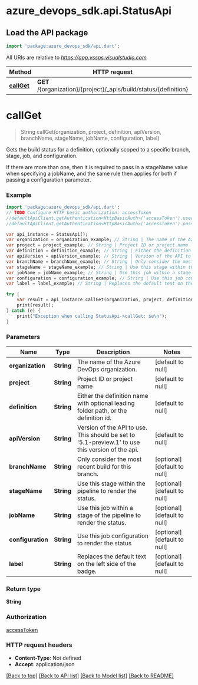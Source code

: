 # azure_devops_sdk.api.StatusApi

## Load the API package
```dart
import 'package:azure_devops_sdk/api.dart';
```

All URIs are relative to *https://app.vssps.visualstudio.com*

Method | HTTP request | Description
------------- | ------------- | -------------
[**callGet**](StatusApi.md#callGet) | **GET** /{organization}/{project}/_apis/build/status/{definition} | 


# **callGet**
> String callGet(organization, project, definition, apiVersion, branchName, stageName, jobName, configuration, label)



<p>Gets the build status for a definition, optionally scoped to a specific branch, stage, job, and configuration.</p> <p>If there are more than one, then it is required to pass in a stageName value when specifying a jobName, and the same rule then applies for both if passing a configuration parameter.</p>

### Example 
```dart
import 'package:azure_devops_sdk/api.dart';
// TODO Configure HTTP basic authorization: accessToken
//defaultApiClient.getAuthentication<HttpBasicAuth>('accessToken').username = 'YOUR_USERNAME'
//defaultApiClient.getAuthentication<HttpBasicAuth>('accessToken').password = 'YOUR_PASSWORD';

var api_instance = StatusApi();
var organization = organization_example; // String | The name of the Azure DevOps organization.
var project = project_example; // String | Project ID or project name
var definition = definition_example; // String | Either the definition name with optional leading folder path, or the definition id.
var apiVersion = apiVersion_example; // String | Version of the API to use.  This should be set to '5.1-preview.1' to use this version of the api.
var branchName = branchName_example; // String | Only consider the most recent build for this branch.
var stageName = stageName_example; // String | Use this stage within the pipeline to render the status.
var jobName = jobName_example; // String | Use this job within a stage of the pipeline to render the status.
var configuration = configuration_example; // String | Use this job configuration to render the status
var label = label_example; // String | Replaces the default text on the left side of the badge.

try { 
    var result = api_instance.callGet(organization, project, definition, apiVersion, branchName, stageName, jobName, configuration, label);
    print(result);
} catch (e) {
    print("Exception when calling StatusApi->callGet: $e\n");
}
```

### Parameters

Name | Type | Description  | Notes
------------- | ------------- | ------------- | -------------
 **organization** | **String**| The name of the Azure DevOps organization. | [default to null]
 **project** | **String**| Project ID or project name | [default to null]
 **definition** | **String**| Either the definition name with optional leading folder path, or the definition id. | [default to null]
 **apiVersion** | **String**| Version of the API to use.  This should be set to &#39;5.1-preview.1&#39; to use this version of the api. | [default to null]
 **branchName** | **String**| Only consider the most recent build for this branch. | [optional] [default to null]
 **stageName** | **String**| Use this stage within the pipeline to render the status. | [optional] [default to null]
 **jobName** | **String**| Use this job within a stage of the pipeline to render the status. | [optional] [default to null]
 **configuration** | **String**| Use this job configuration to render the status | [optional] [default to null]
 **label** | **String**| Replaces the default text on the left side of the badge. | [optional] [default to null]

### Return type

**String**

### Authorization

[accessToken](../README.md#accessToken)

### HTTP request headers

 - **Content-Type**: Not defined
 - **Accept**: application/json

[[Back to top]](#) [[Back to API list]](../README.md#documentation-for-api-endpoints) [[Back to Model list]](../README.md#documentation-for-models) [[Back to README]](../README.md)

